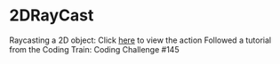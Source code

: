 # 2DRayCast
Raycasting a 2D object: Click [here]() to view the action
Followed a tutorial from the Coding Train: Coding Challenge #145
